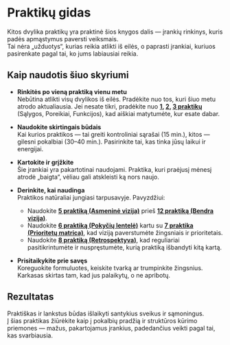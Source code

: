 # Praktikų gidas

Kitos dvylika praktikų yra praktinė šios knygos dalis — įrankių rinkinys, kuris padės apmąstymus paversti veiksmais.<br/>
Tai nėra „užduotys“, kurias reikia atlikti iš eilės, o paprasti įrankiai, kuriuos pasirenkate pagal tai, ko jums labiausiai reikia.

## Kaip naudotis šiuo skyriumi

- **Rinkitės po vieną praktiką vienu metu**<br/>
Nebūtina atlikti visų dvylikos iš eilės. Pradėkite nuo tos, kuri šiuo metu atrodo aktualiausia. Jei nesate tikri, pradėkite nuo **[1](../practice/p01-conditions-checklist.md), [2](../practice/p02-needs-checklist.md), [3 praktikų](../practice/p03-functions-checklist.md)** (Sąlygos, Poreikiai, Funkcijos), kad aiškiai matytumėte, kur esate dabar.

- **Naudokite skirtingais būdais**<br/>
Kai kurios praktikos — tai greiti kontroliniai sąrašai (15 min.), kitos — gilesni pokalbiai (30–40 min.). Pasirinkite tai, kas tinka jūsų laikui ir energijai.

- **Kartokite ir grįžkite**<br/>
Šie įrankiai yra pakartotinai naudojami. Praktika, kuri praėjusį mėnesį atrodė „baigta“, vėliau gali atskleisti ką nors naujo.

- **Derinkite, kai naudinga**<br/>
Praktikos natūraliai jungiasi tarpusavyje. Pavyzdžiui:
    - Naudokite **[5 praktiką (Asmeninė vizija)](../practice/p05-individual-vision.md)** prieš **[12 praktiką (Bendra vizija)](../practice/p12-shared-vision.md)**.
    - Naudokite **[6 praktiką (Pokyčių lentelė)](../practice/p06-change-table.md)** kartu su **[7 praktika (Prioritetų matrica)](../practice/p07-priority-matrix.md)**, kad viziją paverstumėte žingsniais ir prioritetais.
    - Naudokite **[8 praktiką (Retrospektyva)](../practice/p08-retrospective.md)**, kad reguliariai pasitikrintumėte ir nuspręstumėte, kurią praktiką išbandyti kitą kartą.

- **Prisitaikykite prie savęs**<br/>
Koreguokite formuluotes, keiskite tvarką ar trumpinkite žingsnius. Karkasas skirtas tam, kad jus palaikytų, o ne apribotų.

## Rezultatas

Praktiškas ir lankstus būdas išlaikyti santykius sveikus ir sąmoningus.<br/>
Į šias praktikas žiūrėkite kaip į pokalbių pradžią ir struktūros kūrimo priemones — mažus, pakartojamus įrankius, padedančius veikti pagal tai, kas svarbiausia.
